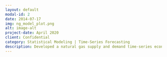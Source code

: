 ```yaml
---
layout: default
modal-id: 2
date: 2014-07-17
img: ng_model_plot.png
alt: image-alt
project-date: April 2020
client: Confidential
category: Statistical Modeling | Time-Series Forecasting
description: Developed a natural gas supply and demand time-series econometric model using demand actuals from EIA and NOAA, as well as custom supply forecasts from well-level production data. Data from about 2.5mm wells aggregated and forecasted through custom Python code, and rolled up to the shale play level to select the most profitable producers in those areas. 
---
```

